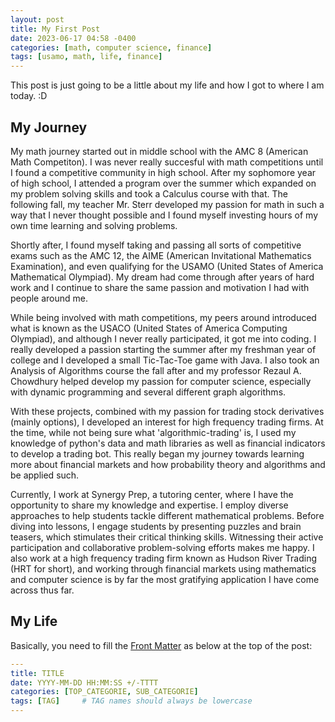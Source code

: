 ```yaml
---
layout: post
title: My First Post
date: 2023-06-17 04:58 -0400
categories: [math, computer science, finance]
tags: [usamo, math, life, finance] 
---
```


This post is just going to be a little about my life and how I got to where I am today. :D

## My Journey

My math journey started out in middle school with the AMC 8 (American Math Competiton). I was never really succesful with math competitions until I found a competitive community in high school. After my sophomore year of high school, I attended a program over the summer which expanded on my problem solving skills and took a Calculus course with that. The following fall, my teacher Mr. Sterr developed my passion for math in such a way that I never thought possible and I found myself investing hours of my own time learning and solving problems. 

Shortly after, I found myself taking and passing all sorts of competitive exams such as the AMC 12, the AIME (American Invitational Mathematics Examination), and even qualifying for the USAMO (United States of America Mathematical Olympiad). My dream had come through after years of hard work and I continue to share the same passion and motivation I had with people around me.

While being involved with math competitions, my peers around introduced what is known as the USACO (United States of America Computing Olympiad), and although I never really participated, it got me into coding. I really developed a passion starting the summer after my freshman year of college and I developed a small Tic-Tac-Toe game with Java. I also took an Analysis of Algorithms course the fall after and my professor Rezaul A. Chowdhury helped develop my passion for computer science, especially with dynamic programming and several different graph algorithms.

With these projects, combined with my passion for trading stock derivatives (mainly options), I developed an interest for high frequency trading firms. At the time, while not being sure what 'algorithmic-trading' is, I used my knowledge of python's data and math libraries as well as financial indicators to develop a trading bot. This really began my journey towards learning more about financial markets and how probability theory and algorithms and be applied such.

Currently, I work at Synergy Prep, a tutoring center, where I have the opportunity to share my knowledge and expertise. I employ diverse approaches to help students tackle different mathematical problems. Before diving into lessons, I engage students by presenting puzzles and brain teasers, which stimulates their critical thinking skills. Witnessing their active participation and collaborative problem-solving efforts makes me happy. I also work at a high frequency trading firm known as Hudson River Trading (HRT for short), and working through financial markets using mathematics and computer science is by far the most gratifying application I have come across thus far.
## My Life

Basically, you need to fill the [Front Matter](https://jekyllrb.com/docs/front-matter/) as below at the top of the post:

```yaml
---
title: TITLE
date: YYYY-MM-DD HH:MM:SS +/-TTTT
categories: [TOP_CATEGORIE, SUB_CATEGORIE]
tags: [TAG]     # TAG names should always be lowercase
---
```